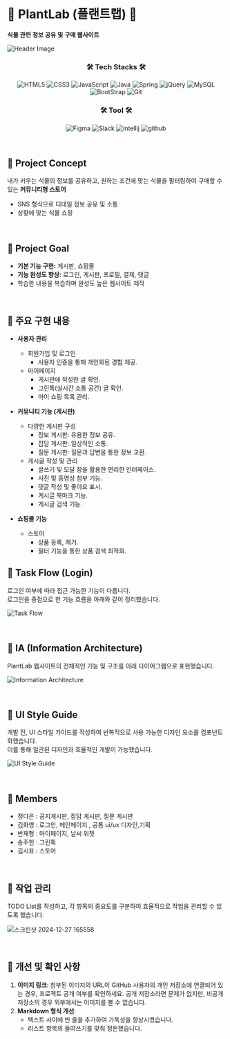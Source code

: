 # 🌵 PlantLab (플랜트랩) 🌵  
**식물 관련 정보 공유 및 구매 웹사이트**  


![Header Image](https://github.com/user-attachments/assets/17039e79-59b0-4460-9396-2d2fa160f71c)

### <div align="center">🛠️ Tech Stacks 🛠️</div>
<div align="center">
  <img src="https://img.shields.io/badge/HTML5-E34F26?style=for-the-badge&logo=HTML5&logoColor=white" alt="HTML5">
  <img src="https://img.shields.io/badge/CSS3-1572B6?style=for-the-badge&logo=CSS3&logoColor=white" alt="CSS3">
  <img src="https://img.shields.io/badge/Javascript-F7DF1E?style=for-the-badge&logo=Javascript&logoColor=white" alt="JavaScript">
  <img src="https://img.shields.io/badge/Java-007396?style=for-the-badge&logo=Java&logoColor=white" alt="Java">
  <img src="https://img.shields.io/badge/Spring-6DB33F?style=for-the-badge&logo=spring&logoColor=white" alt="Spring">
  <img src="https://img.shields.io/badge/jQuery-0769AD?style=for-the-badge&logo=jQuery&logoColor=white" alt="jQuery">
  <img src="https://img.shields.io/badge/MySQL-4479A1?style=for-the-badge&logo=MySQL&logoColor=white" alt="MySQL">
  <img src="https://img.shields.io/badge/Bootstrap-563D7C?style=for-the-badge&logo=bootstrap&logoColor=white" alt="BootStrap">
  <img src="https://img.shields.io/badge/git-%23F05033.svg?style=for-the-badge&logo=git&logoColor=white" alt="Git">
</div>

### <div align="center">🛠️ Tool 🛠️</div>
<div align="center">
  <img src="https://img.shields.io/badge/Figma-F24E1E?style=for-the-badge&logo=Figma&logoColor=white" alt="Figma">
  <img src="https://img.shields.io/badge/Slack-4A154B?style=for-the-badge&logo=Slack&logoColor=white" alt="Slack">
  <img src="https://img.shields.io/badge/IntelliJ_IDEA-000000.svg?style=for-the-badge&logo=intellij-idea&logoColor=white" alt="intellij">
  <img src="https://img.shields.io/badge/github-%23121011.svg?style=for-the-badge&logo=github&logoColor=white" alt="github">
</div>

&nbsp;

## 💚 **Project Concept**  
내가 키우는 식물의 정보를 공유하고, 원하는 조건에 맞는 식물을 필터링하여 구매할 수 있는 **커뮤니티형 스토어**  
- SNS 형식으로 디테일 정보 공유 및 소통  
- 상황에 맞는 식물 쇼핑  

&nbsp;

## 💚 **Project Goal**  
- **기본 기능 구현:** 게시판, 쇼핑몰  
- **기능 완성도 향상:** 로그인, 게시판, 프로필, 결제, 댓글  
- 학습한 내용을 복습하며 완성도 높은 웹사이트 제작  

&nbsp;

## 💚 **주요 구현 내용**
- **사용자 관리**
  - 회원가입 및 로그인
     - 사용자 인증을 통해 개인화된 경험 제공.
  - 마이페이지
    - 게시판에 작성한 글 확인.
    - 그린톡(실시간 소통 공간) 글 확인.
    - 마이 쇼핑 목록 관리.

- **커뮤니티 기능 (게시판)**
  - 다양한 게시판 구성
    - 정보 게시판: 유용한 정보 공유.
    - 잡담 게시판: 일상적인 소통.
    - 질문 게시판: 질문과 답변을 통한 정보 교환.
  - 게시글 작성 및 관리
    - 글쓰기 및 모달 창을 활용한 편리한 인터페이스.
    - 사진 및 동영상 첨부 기능.
    - 댓글 작성 및 좋아요 표시.
    - 게시글 북마크 기능.
    - 게시글 검색 기능.

- **쇼핑몰 기능**
  - 스토어
    - 상품 등록, 제거.
    - 필터 기능을 통한 상품 검색 최적화.

## 💚 **Task Flow (Login)**  
로그인 여부에 따라 접근 가능한 기능이 다릅니다.  
로그인을 중점으로 한 기능 흐름을 아래와 같이 정리했습니다.  

![Task Flow](https://github.com/user-attachments/assets/204a5a94-51ce-4636-ad03-1a16d65fa5f1)

&nbsp;

## 💚 **IA (Information Architecture)**  
PlantLab 웹사이트의 전체적인 기능 및 구조를 아래 다이어그램으로 표현했습니다.  

![Information Architecture](https://github.com/user-attachments/assets/1f39d4c5-a617-4436-8d46-40800fefa5c9)

&nbsp;

## 💚 **UI Style Guide**  
개발 전, UI 스타일 가이드를 작성하여 반복적으로 사용 가능한 디자인 요소를 컴포넌트화했습니다.  
이를 통해 일관된 디자인과 효율적인 개발이 가능했습니다.  

![UI Style Guide](https://github.com/user-attachments/assets/6e4e8a5a-15ad-4133-b268-0ed02c8f33b0)

&nbsp;

## 💚 **Members**  
- 정다은 : 공지게시판, 잡담 게시판, 질문 게시판 
- 김화영 : 로그인, 메인페이지 , 공통 ui/ux 디자인,기획
- 반재형 : 마이페이지, 날씨 위젯
- 송주헌 : 그린톡
- 김시표 : 스토어

&nbsp;

## 💚 **작업 관리**
TODO List를 작성하고, 각 항목의 중요도를 구분하여 효율적으로 작업을 관리할 수 있도록 했습니다.

![스크린샷 2024-12-27 165558](https://github.com/user-attachments/assets/1b5bd614-1863-4f0c-a943-d0719f086a53)

&nbsp;

## 💚 개선 및 확인 사항
1. **이미지 링크**: 첨부된 이미지의 URL이 GitHub 사용자의 개인 저장소에 연결되어 있는 경우, 프로젝트 공개 여부를 확인하세요. 공개 저장소라면 문제가 없지만, 비공개 저장소의 경우 외부에서는 이미지를 볼 수 없습니다.
2. **Markdown 형식 개선**:  
   - 텍스트 사이에 빈 줄을 추가하여 가독성을 향상시켰습니다.  
   - 리스트 항목의 들여쓰기를 맞춰 정돈했습니다.  
